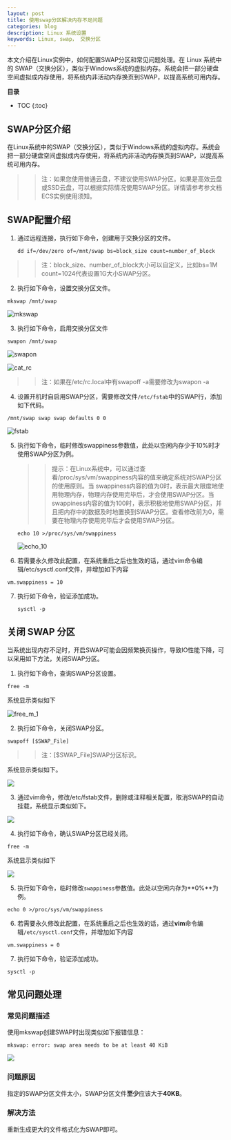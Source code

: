 ```yaml
---
layout: post
title: 使用swap分区解决内存不足问题
categories: blog
description: Linux 系统设置
keywords: Linux, swap， 交换分区
---
```


本文介绍在Linux实例中，如何配置SWAP分区和常见问题处理。在 Linux 系统中的 SWAP（交换分区），类似于Windows系统的虚拟内存。系统会把一部分硬盘空间虚拟成内存使用，将系统内非活动内存换页到SWAP，以提高系统可用内存。

**目录**

* TOC
{:toc}

## SWAP分区介绍

在Linux系统中的SWAP（交换分区），类似于Windows系统的虚拟内存。系统会把一部分硬盘空间虚拟成内存使用，将系统内非活动内存换页到SWAP，以提高系统可用内存。
>> 注：如果您使用普通云盘，不建议使用SWAP分区。如果是高效云盘或SSD云盘，可以根据实际情况使用SWAP分区。详情请参考参文档ECS实例使用须知。 

## SWAP配置介绍

1. 通过远程连接，执行如下命令，创建用于交换分区的文件。

   ```dd if=/dev/zero of=/mnt/swap bs=block_size count=number_of_block```

 >> 注：block_size、number_of_block大小可以自定义，比如bs=1M count=1024代表设置1G大小SWAP分区。

2. 执行如下命令，设置交换分区文件。

  ```mkswap /mnt/swap```

 ![mkswap](/images/posts/mkswap.png)

3. 执行如下命令，启用交换分区文件

 ```swapon /mnt/swap```

 ![swapon](/images/posts/swapon.png)

 ![cat_rc](/images/posts/cat_rc_local.png)

 >> 注：如果在/etc/rc.local中有swapoff -a需要修改为swapon -a

4. 设置开机时自启用SWAP分区，需要修改文件`/etc/fstab`中的SWAP行，添加如下代码。

 ```/mnt/swap swap swap defaults 0 0```

  ![fstab](/images/posts/fstab.png)

5. 执行如下命令，临时修改swappiness参数值，此处以空闲内存少于10%时才使用SWAP分区为例。

   >> 提示：在Linux系统中，可以通过查看/proc/sys/vm/swappiness内容的值来确定系统对SWAP分区的使用原则。当 swappiness内容的值为0时，表示最大限度地使用物理内存，物理内存使用完毕后，才会使用SWAP分区。当swappiness内容的值为100时，表示积极地使用SWAP分区，并且把内存中的数据及时地置换到SWAP分区。查看修改前为0，需要在物理内存使用完毕后才会使用SWAP分区。

   ```echo 10 >/proc/sys/vm/swappiness```

   ![echo_10](/images/posts/echo_10.png)  

6. 若需要永久修改此配置，在系统重启之后也生效的话，通过vim命令编辑/etc/sysctl.conf文件，并增加如下内容

  ```vm.swappiness = 10```

7. 执行如下命令，验证添加成功。

   ```sysctl -p```

## 关闭 SWAP 分区

当系统出现内存不足时，开启SWAP可能会因频繁换页操作，导致IO性能下降，可以采用如下方法，关闭SWAP分区。

1. 执行如下命令，查询SWAP分区设置。

  ```free -m```

   系统显示类似如下

   ![free_m_1](/images/posts/free_m.png)	   

2. 执行如下命令，关闭SWAP分区。

  ```swapoff [$SWAP_File]```

   >> 注：[$SWAP_File]SWAP分区标识。

 系统显示类似如下。

 ![](/images/posts/swapoff.png)

3. 通过vim命令，修改/etc/fstab文件，删除或注释相关配置，取消SWAP的自动挂载，系统显示类似如下。

 ![](/images/posts/swapoff_1.png)

4. 执行如下命令，确认SWAP分区已经关闭。

 ```free -m```

   系统显示类似如下

 ![](/images/posts/free_m_1.png)

5. 执行如下命令，临时修改`swappiness`参数值。此处以空闲内存为**0%**为例。

 ```echo 0 >/proc/sys/vm/swappiness```

6. 若需要永久修改此配置，在系统重启之后也生效的话，通过**vim**命令编辑`/etc/sysctl.conf`文件，并增加如下内容

 ```vm.swappiness = 0```

7. 执行如下命令，验证添加成功。

 ```sysctl -p```

## 常见问题处理

### 常见问题描述

使用mkswap创建SWAP时出现类似如下报错信息：

 ```mkswap: error: swap area needs to be at least 40 KiB```

 ![](/images/posts/mkswap_problem.png)	

### 问题原因

指定的SWAP分区文件太小，SWAP分区文件**至少**应该大于**40KB**。

### 解决方法

重新生成更大的文件格式化为SWAP即可。
